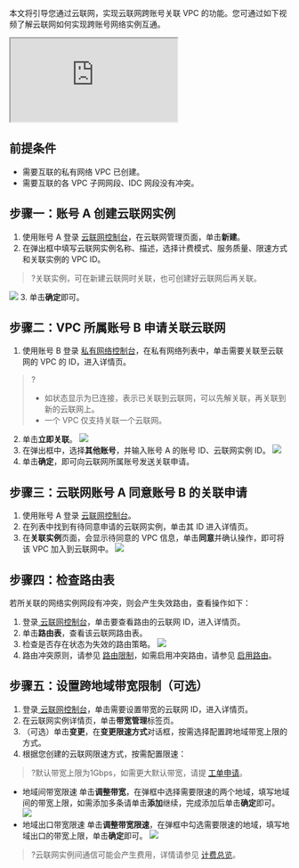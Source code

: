 本文将引导您通过云联网，实现云联网跨账号关联 VPC 的功能。您可通过如下视频了解云联网如何实现跨账号网络实例互通。
<div class="doc-video-mod"><iframe src="https://cloud.tencent.com/edu/learning/quick-play/2685-52048?source=gw.doc.media&withPoster=1&notip=1"></iframe></div>

## 前提条件
- 需要互联的私有网络 VPC 已创建。
- 需要互联的各 VPC 子网网段、IDC 网段没有冲突。

## 步骤一：账号 A 创建云联网实例
1. 使用账号 A  登录 [云联网控制台](https://console.cloud.tencent.com/vpc/ccn)，在云联网管理页面，单击**新建**。 
2. 在弹出框中填写云联网实例名称、描述，选择计费模式、服务质量、限速方式和关联实例的 VPC ID。
>?关联实例，可在新建云联网时关联，也可创建好云联网后再关联。
>
![](https://qcloudimg.tencent-cloud.cn/raw/4cc905fa307c70bca073cdb385922144.png)
3. 单击**确定**即可。

## 步骤二：VPC 所属账号 B 申请关联云联网
1. 使用账号 B 登录 [私有网络控制台](https://console.cloud.tencent.com/vpc/vpc?rid=1)，在私有网络列表中，单击需要关联至云联网的 VPC 的 ID，进入详情页。
>?
>- 如状态显示为已连接，表示已关联到云联网，可以先解关联，再关联到新的云联网上。
>- 一个 VPC 仅支持关联一个云联网。
>
2. 单击**立即关联**。
![](https://main.qcloudimg.com/raw/a316cdd6c8d32b654037894099a7e75d.png)
3. 在弹出框中，选择**其他账号**，并输入账号 A 的账号 ID、云联网实例 ID。
![](https://main.qcloudimg.com/raw/bef2e13b3fb13273c626552f4c185772.png)
4. 单击**确定**，即可向云联网所属账号发送关联申请。

## 步骤三：云联网账号 A 同意账号 B 的关联申请
1. 使用账号 A 登录 [云联网控制台](https://console.cloud.tencent.com/vpc/ccn)。
2. 在列表中找到有待同意申请的云联网实例，单击其 ID 进入详情页。 
3. 在**关联实例**页面，会显示待同意的 VPC 信息，单击**同意**并确认操作，即可将该 VPC 加入到云联网中。 
![](https://main.qcloudimg.com/raw/f57c15e2e1ca2e3220f1839ce5e024b2.png)

## 步骤四：检查路由表
若所关联的网络实例网段有冲突，则会产生失效路由，查看操作如下：
1. 登录[ 云联网控制台](https://console.cloud.tencent.com/vpc/ccn)，单击要查看路由的云联网 ID，进入详情页。
2. 单击**路由表**，查看该云联网路由表。
3. 检查是否存在状态为失效的路由策略。
![](https://main.qcloudimg.com/raw/3d9c915eb46b2bed59947105e611661c.png)
4. 路由冲突原则，请参见 [路由限制](https://cloud.tencent.com/document/product/877/18679#.E8.B7.AF.E7.94.B1.E9.99.90.E5.88.B6)，如需启用冲突路由，请参见 [启用路由](https://cloud.tencent.com/document/product/877/18750)。

## 步骤五：设置跨地域带宽限制（可选）
1. 登录[ 云联网控制台](https://console.cloud.tencent.com/vpc/ccn)，单击需要设置带宽的云联网 ID，进入详情页。
2. 在云联网实例详情页，单击**带宽管理**标签页。
3. （可选）单击**变更**，在**变更限速方式**对话框，按需选择配置跨地域带宽上限的方式。
4. 根据您创建的云联网限速方式，按需配置限速：
>?默认带宽上限为1Gbps，如需更大默认带宽，请提 [工单申请](https://console.cloud.tencent.com/workorder/category)。
>
 - 地域间带宽限速
单击**调整带宽**，在弹框中选择需要限速的两个地域，填写地域间的带宽上限，如需添加多条请单击**添加**继续，完成添加后单击**确定**即可。
![](https://main.qcloudimg.com/raw/952c27b2590d37f6f14785b12a5d4c2b.png)
 - 地域出口带宽限速
单击**调整带宽限速**，在弹框中勾选需要限速的地域，填写地域出口的带宽上限，单击**确定**即可。
![](https://main.qcloudimg.com/raw/a961f2724eda0a156304dea7169ae319.png)
>?云联网实例间通信可能会产生费用，详情请参见 [计费总览](https://cloud.tencent.com/document/product/877/18676)。
